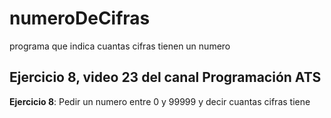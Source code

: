 # numeroDeCifras
programa que indica cuantas cifras tienen un numero
## Ejercicio 8, video 23 del canal Programación ATS
**Ejercicio 8**: Pedir un numero entre 0 y 99999 y decir cuantas cifras tiene 
